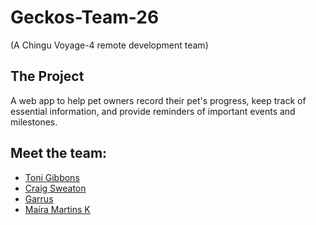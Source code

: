 # Geckos-Team-26  
(A Chingu Voyage-4 remote development team)

## The Project
A web app to help pet owners record their pet's progress, keep track of essential information, and provide reminders of important events and milestones.

## Meet the team:

  * [Toni Gibbons](https://github.com/8thDay)
  * [Craig Sweaton](https://github.com/Fixy250185/)
  * [Garrus](https://github.com/GarrusNapp)
  * [Maíra Martins K](https://github.com/mairamartinsk)
